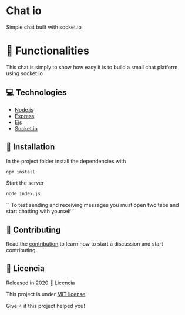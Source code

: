 # Chat io
Simple chat built with socket.io

# :rocket: Functionalities
This chat is simply to show how easy it is to build a small chat platform using socket.io

## :computer: Technologies
* [Node.js](https://nodejs.org/en/)
* [Express](https://expressjs.com/)
* [Ejs](https://ejs.co/)
* [Socket.io](https://socket.io/)

## :construction_worker: Installation
In the project folder install the dependencies with
```bash
npm install
```
Start the server
```bash
node index.js
```

´´
To test sending and receiving messages you must open two tabs and start chatting with yourself
´´

## :tada: Contributing

Read the [contribution](./CONTRIBUTING.md) to learn how to start a discussion and start contributing.

## :closed_book: Licencia

Released in 2020 :closed_book: Licencia

This project is under [MIT license](./LICENSE).

Give ⭐️ if this project helped you!
